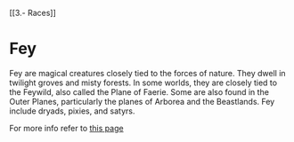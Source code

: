 [[3.- Races]]
# Fey
Fey are magical creatures closely tied to the forces of nature. They dwell in twilight groves and misty forests. In some worlds, they are closely tied to the Feywild, also called the Plane of Faerie. Some are also found in the Outer Planes, particularly the planes of Arborea and the Beastlands. Fey include dryads, pixies, and satyrs.

For more info refer to [this page](https://www.dandwiki.com/wiki/5e_Fey_Races)